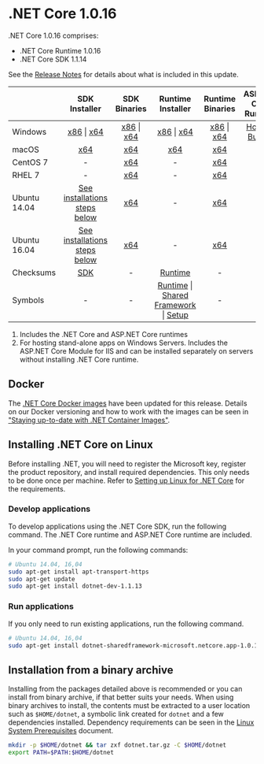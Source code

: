 # .NET Core 1.0.16

.NET Core 1.0.16 comprises:

* .NET Core Runtime 1.0.16
* .NET Core SDK 1.1.14

See the [Release Notes](1.0.16.md) for details about what is included in this update.

|           | SDK Installer                                   | SDK Binaries                            | Runtime Installer                                        | Runtime Binaries                                 | ASP.NET Core Runtime           |
| --------- | :------------------------------------------:     | :----------------------:                 | :---------------------------:                            | :-------------------------:                      | :-----------------:            |
| Windows   | [x86][dotnet-dev-win-x86.exe] \| [x64][dotnet-dev-win-x64.exe] | [x86][dotnet-dev-win-x86.zip] \| [x64][dotnet-dev-win-x64.zip] | [x86][dotnet-win-x86.exe] \| [x64][dotnet-win-x64.exe] | [x86][dotnet-win-x86.zip] \| [x64][dotnet-win-x64.zip] | [Hosting Bundle][DotNetCore-WindowsHosting.exe] |
| macOS     | [x64][dotnet-dev-osx-x64.pkg]  | [x64][dotnet-dev-osx-x64.tar.gz]     | [x64][dotnet-osx-x64.pkg] | [x64][dotnet-osx-x64.tar.gz] | - |
| CentOS 7  | - | [x64][dotnet-dev-centos-x64.tar.gz] | - | [x64][dotnet-centos-x64.tar.gz]  | - |
| RHEL 7    | -                                                | [x64][dotnet-dev-rhel-x64.tar.gz]                    | -                                                        | [x64][dotnet-rhel-x64.tar.gz] | - |
| Ubuntu 14.04 | [See installations steps below](#installing-net-core-on-linux)   | [x64][dotnet-dev-ubuntu-x64.tar.gz] | - | [x64][dotnet-ubuntu-x64.tar.gz] | - |
| Ubuntu 16.04 | [See installations steps below](#installing-net-core-on-linux)   | [x64][dotnet-dev-ubuntu.16.04-x64.tar.gz] | - | [x64][dotnet-ubuntu.16.04-x64.tar.gz]  | - |
| Checksums | [SDK][checksums-sdk]                             | -                                        | [Runtime][checksums-runtime]                             | - | - |
| Symbols   | -                                                | -                                        | [Runtime][coreclr-symbols.zip] \| [Shared Framework][corefx-symbols.zip] \| [Setup][core-setup-symbols.zip] | - | - |

1. Includes the .NET Core and ASP.NET Core runtimes
2. For hosting stand-alone apps on Windows Servers. Includes the ASP.NET Core Module for IIS and can be installed separately on servers without installing .NET Core runtime.

## Docker

The [.NET Core Docker images](https://hub.docker.com/r/microsoft/dotnet/) have been updated for this release. Details on our Docker versioning and how to work with the images can be seen in ["Staying up-to-date with .NET Container Images"](https://devblogs.microsoft.com/dotnet/staying-up-to-date-with-net-container-images/).

## Installing .NET Core on Linux

Before installing .NET, you will need to register the Microsoft key, register the product repository, and install required dependencies. This only needs to be done once per machine. Refer to [Setting up Linux for .NET Core][linux-install] for the requirements.

### Develop applications

To develop applications using the .NET Core SDK, run the following command. The .NET Core runtime and ASP.NET Core runtime are included.

In your command prompt, run the following commands:

```bash
# Ubuntu 14.04, 16,04
sudo apt-get install apt-transport-https
sudo apt-get update
sudo apt-get install dotnet-dev-1.1.13
```

### Run applications

If you only need to run existing applications, run the following command.

```bash
# Ubuntu 14.04, 16,04
sudo apt-get install dotnet-sharedframework-microsoft.netcore.app-1.0.16
```

## Installation from a binary archive

Installing from the packages detailed above is recommended or you can install from binary archive, if that better suits your needs. When using binary archives to install, the contents must be extracted to a user location such as `$HOME/dotnet`, a symbolic link created for `dotnet` and a few dependencies installed.
Dependency requirements can be seen in the [Linux System Prerequisites](https://github.com/dotnet/core/blob/main/linux.md) document.

```bash
mkdir -p $HOME/dotnet && tar zxf dotnet.tar.gz -C $HOME/dotnet
export PATH=$PATH:$HOME/dotnet
```

[dotnet-centos-x64.tar.gz]: https://download.visualstudio.microsoft.com/download/pr/b15f877f-1299-466b-805c-439c4b208229/6b0ebc8e907cd732744974e4f1f0b04f/dotnet-centos-x64.1.0.16.tar.gz
[dotnet-osx-x64.pkg]: https://download.visualstudio.microsoft.com/download/pr/10f564b1-0578-4de0-9ed8-7890c60ccfb2/8dc054cf37402b2af50b11b1b9014130/dotnet-osx-x64.1.0.16.pkg
[dotnet-osx-x64.tar.gz]: https://download.visualstudio.microsoft.com/download/pr/5b37cce1-c0d9-4e91-9dc5-0058fbeb98e8/b675c1cf1b93eb646a6973e15ebe41e9/dotnet-osx-x64.1.0.16.tar.gz
[dotnet-rhel-x64.tar.gz]: https://download.visualstudio.microsoft.com/download/pr/25418bdb-42c9-4f7c-b0a5-737b09a93ffe/185240f5a2295d7a69af7aa7f931f3e7/dotnet-rhel-x64.1.0.16.tar.gz
[dotnet-ubuntu-x64.tar.gz]: https://download.visualstudio.microsoft.com/download/pr/c335a4c7-d629-4b2d-b9c9-00b7d9912c42/856d1c1b365fd59874a93ee3683b655b/dotnet-ubuntu-x64.1.0.16.tar.gz
[dotnet-ubuntu.16.04-x64.tar.gz]: https://download.visualstudio.microsoft.com/download/pr/2601c5ef-3949-4152-bd73-af595e088df5/91a88561ef94c1ef70d59ed112ac76f0/dotnet-ubuntu.16.04-x64.1.0.16.tar.gz
[dotnet-win-x64.exe]: https://download.visualstudio.microsoft.com/download/pr/4d174497-74c3-4bf1-afe9-59c5a3810a4a/0a99d860da08e596727027510a68f250/dotnet-win-x64.1.0.16.exe
[dotnet-win-x64.zip]: https://download.visualstudio.microsoft.com/download/pr/9b27f9be-50fb-4c69-b9be-cc6002bd1d1e/33c6eab6f3c08a7952c6adbd4cf75089/dotnet-win-x64.1.0.16.zip
[dotnet-win-x86.exe]: https://download.visualstudio.microsoft.com/download/pr/64daed07-014f-4d3c-b3e7-637b004c86f3/3d0e71a686e7880bee84ee28bbf452c2/dotnet-win-x86.1.0.16.exe
[dotnet-win-x86.zip]: https://download.visualstudio.microsoft.com/download/pr/9fc3e710-ce64-4523-8b50-5c4b01a8008e/06901323b3f87be43fd00f2d61f84729/dotnet-win-x86.1.0.16.zip
[DotNetCore-WindowsHosting.exe]: https://download.visualstudio.microsoft.com/download/pr/aa5a90a5-4fc3-4198-8bcf-881c6d7e500d/c0d3855628d650f67ad1131c2e43fa9f/dotnetcore.1.0.16_1.1.13-windowshosting.exe
[dotnet-dev-centos-x64.tar.gz]: https://download.visualstudio.microsoft.com/download/pr/0abec983-ea91-4189-bec3-99cb6da412ce/ad2e817eb7ebb2b47dc5483e8037931d/dotnet-dev-centos-x64.1.1.14.tar.gz
[dotnet-dev-osx-x64.pkg]: https://download.visualstudio.microsoft.com/download/pr/110b99a1-956d-447b-a8b8-1ea3c5db4e91/fae4867498119342a328117f19437efb/dotnet-dev-osx-x64.1.1.14.pkg
[dotnet-dev-osx-x64.tar.gz]: https://download.visualstudio.microsoft.com/download/pr/d3dc46de-b060-4a4c-801b-3b33ee62485f/cd18f54d5259563a92c98bb0dc410176/dotnet-dev-osx-x64.1.1.14.tar.gz
[dotnet-dev-rhel-x64.tar.gz]: https://download.visualstudio.microsoft.com/download/pr/77cbb3f7-ca39-4884-944a-ba2dbe6bc7cc/cef42f3ed25e940c1b55d4a8f83f9a8f/dotnet-dev-rhel-x64.1.1.14.tar.gz
[dotnet-dev-ubuntu-x64.tar.gz]: https://download.visualstudio.microsoft.com/download/pr/98ae53a6-e2dd-496c-825a-bef389b5191f/1bf26c976962a2f8b3979d878d0f7a19/dotnet-dev-ubuntu-x64.1.1.14.tar.gz
[dotnet-dev-ubuntu.16.04-x64.tar.gz]: https://download.visualstudio.microsoft.com/download/pr/7e1128cb-20b4-4ebd-b41c-c87ca7541ce6/e70c038f504107bdc90edc2811b819f6/dotnet-dev-ubuntu.16.04-x64.1.1.14.tar.gz
[dotnet-dev-win-x64.exe]: https://download.visualstudio.microsoft.com/download/pr/f53f5275-d721-4303-9bf3-e06c49687a96/9eb3d4e75dbf437d44291a61fe3c3443/dotnet-dev-win-x64.1.1.14.exe
[dotnet-dev-win-x64.zip]: https://download.visualstudio.microsoft.com/download/pr/7493cfb3-dd7d-4d98-a114-c3d37a9bd322/976094b325aa4f9d180f443a945b1fcb/dotnet-dev-win-x64.1.1.14.zip
[dotnet-dev-win-x86.exe]: https://download.visualstudio.microsoft.com/download/pr/f915581d-6116-4473-ba8f-8093e047c9de/4e2d74169c4419d3a80bc4edfdb5248b/dotnet-dev-win-x86.1.1.14.exe
[dotnet-dev-win-x86.zip]: https://download.visualstudio.microsoft.com/download/pr/9f00da2a-a885-4ea0-b1e1-2b15c49fce2b/d7a3a37c85b290470fc5f6b6a98e1510/dotnet-dev-win-x86.1.1.14.zip
[core-setup-symbols.zip]: https://download.visualstudio.microsoft.com/download/pr/de24857a-e53c-403b-891d-66ab513496e9/dc7a06c174966c71ab93c2595fa84890/core-setup-1.0.16-symbols.zip
[coreclr-symbols.zip]: https://download.visualstudio.microsoft.com/download/pr/d01ea2b6-2b9a-42d8-9eb9-4659e6849d53/d832ab4eb94a6c2f596c44d4c1e78a6d/coreclr-1.0.16-symbols.zip
[corefx-symbols.zip]: https://download.visualstudio.microsoft.com/download/pr/79a3d837-f7dd-467f-a745-338ba0eaf5da/5e22bd1609af3e37f59ccd41d324260c/corefx-1.0.16-symbols.zip

[checksums-runtime]: https://builds.dotnet.microsoft.com/dotnet/checksums/1.0.16-runtime-sha.txt
[checksums-sdk]: https://builds.dotnet.microsoft.com/dotnet/checksums/1.1.14-sdk-sha.txt

[linux-install]: https://github.com/dotnet/core/blob/main/linux.md
